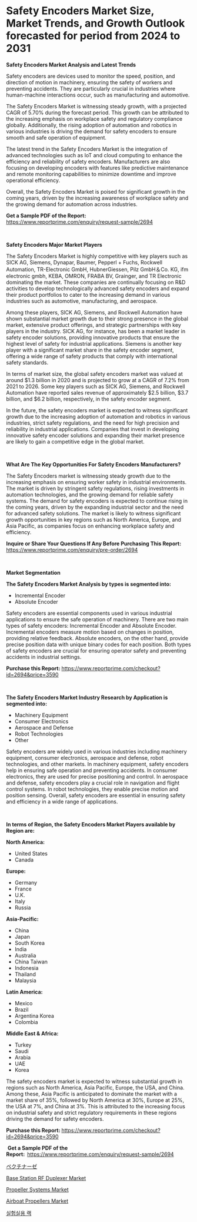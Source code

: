 <p><h1>Safety Encoders Market Size, Market Trends, and Growth Outlook forecasted for period from 2024 to 2031</h1></p><p><strong>Safety Encoders Market Analysis and Latest Trends</strong></p>
<p><p>Safety encoders are devices used to monitor the speed, position, and direction of motion in machinery, ensuring the safety of workers and preventing accidents. They are particularly crucial in industries where human-machine interactions occur, such as manufacturing and automotive.</p><p>The Safety Encoders Market is witnessing steady growth, with a projected CAGR of 5.70% during the forecast period. This growth can be attributed to the increasing emphasis on workplace safety and regulatory compliance globally. Additionally, the rising adoption of automation and robotics in various industries is driving the demand for safety encoders to ensure smooth and safe operation of equipment.</p><p>The latest trend in the Safety Encoders Market is the integration of advanced technologies such as IoT and cloud computing to enhance the efficiency and reliability of safety encoders. Manufacturers are also focusing on developing encoders with features like predictive maintenance and remote monitoring capabilities to minimize downtime and improve operational efficiency.</p><p>Overall, the Safety Encoders Market is poised for significant growth in the coming years, driven by the increasing awareness of workplace safety and the growing demand for automation across industries.</p></p>
<p><strong>Get a Sample PDF of the Report:&nbsp;</strong> <a href="https://www.reportprime.com/enquiry/request-sample/2694">https://www.reportprime.com/enquiry/request-sample/2694</a></p>
<p>&nbsp;</p>
<p><strong>Safety Encoders Major Market Players</strong></p>
<p><p>The Safety Encoders Market is highly competitive with key players such as SICK AG, Siemens, Dynapar, Baumer, Pepperl + Fuchs, Rockwell Automation, TR-Electronic GmbH, HubnerGiessen, Pilz GmbH＆Co. KG, ifm electronic gmbh, KEBA, OMRON, FRABA BV, Grainger, and TR Electronic dominating the market. These companies are continually focusing on R&D activities to develop technologically advanced safety encoders and expand their product portfolios to cater to the increasing demand in various industries such as automotive, manufacturing, and aerospace.</p><p>Among these players, SICK AG, Siemens, and Rockwell Automation have shown substantial market growth due to their strong presence in the global market, extensive product offerings, and strategic partnerships with key players in the industry. SICK AG, for instance, has been a market leader in safety encoder solutions, providing innovative products that ensure the highest level of safety for industrial applications. Siemens is another key player with a significant market share in the safety encoder segment, offering a wide range of safety products that comply with international safety standards.</p><p>In terms of market size, the global safety encoders market was valued at around $1.3 billion in 2020 and is projected to grow at a CAGR of 7.2% from 2021 to 2026. Some key players such as SICK AG, Siemens, and Rockwell Automation have reported sales revenue of approximately $2.5 billion, $3.7 billion, and $6.2 billion, respectively, in the safety encoder segment.</p><p>In the future, the safety encoders market is expected to witness significant growth due to the increasing adoption of automation and robotics in various industries, strict safety regulations, and the need for high precision and reliability in industrial applications. Companies that invest in developing innovative safety encoder solutions and expanding their market presence are likely to gain a competitive edge in the global market.</p></p>
<p>&nbsp;</p>
<p><strong>What Are The Key Opportunities For Safety Encoders Manufacturers?</strong></p>
<p><p>The Safety Encoders market is witnessing steady growth due to the increasing emphasis on ensuring worker safety in industrial environments. The market is driven by stringent safety regulations, rising investments in automation technologies, and the growing demand for reliable safety systems. The demand for safety encoders is expected to continue rising in the coming years, driven by the expanding industrial sector and the need for advanced safety solutions. The market is likely to witness significant growth opportunities in key regions such as North America, Europe, and Asia Pacific, as companies focus on enhancing workplace safety and efficiency.</p></p>
<p><strong>Inquire or Share Your Questions If Any Before Purchasing This Report:</strong> <a href="https://www.reportprime.com/enquiry/pre-order/2694">https://www.reportprime.com/enquiry/pre-order/2694</a></p>
<p>&nbsp;</p>
<p><strong>Market Segmentation</strong></p>
<p><strong>The Safety Encoders Market Analysis by types is segmented into:</strong></p>
<p><ul><li>Incremental Encoder</li><li>Absolute Encoder</li></ul></p>
<p><p>Safety encoders are essential components used in various industrial applications to ensure the safe operation of machinery. There are two main types of safety encoders: Incremental Encoder and Absolute Encoder. Incremental encoders measure motion based on changes in position, providing relative feedback. Absolute encoders, on the other hand, provide precise position data with unique binary codes for each position. Both types of safety encoders are crucial for ensuring operator safety and preventing accidents in industrial settings.</p></p>
<p><strong>Purchase this Report:&nbsp;</strong><a href="https://www.reportprime.com/checkout?id=2694&price=3590">https://www.reportprime.com/checkout?id=2694&price=3590</a></p>
<p>&nbsp;</p>
<p><strong>The Safety Encoders Market Industry Research by Application is segmented into:</strong></p>
<p><ul><li>Machinery Equipment</li><li>Consumer Electronics</li><li>Aerospace and Defense</li><li>Robot Technologies</li><li>Other</li></ul></p>
<p><p>Safety encoders are widely used in various industries including machinery equipment, consumer electronics, aerospace and defense, robot technologies, and other markets. In machinery equipment, safety encoders help in ensuring safe operation and preventing accidents. In consumer electronics, they are used for precise positioning and control. In aerospace and defense, safety encoders play a crucial role in navigation and flight control systems. In robot technologies, they enable precise motion and position sensing. Overall, safety encoders are essential in ensuring safety and efficiency in a wide range of applications.</p></p>
<p>&nbsp;</p>
<p><strong>In terms of Region, the Safety Encoders Market Players available by Region are:</strong></p>
<p>
    <p> <strong> North America: </strong>
        <ul>
            <li>United States</li>
            <li>Canada</li>
        </ul>
        </p> 
    <p> <strong> Europe: </strong>
        <ul>
            <li>Germany</li>
            <li>France</li>
            <li>U.K.</li>
            <li>Italy</li>
            <li>Russia</li>
        </ul>
        </p> 
    <p> <strong> Asia-Pacific: </strong>
        <ul>
            <li>China</li>
            <li>Japan</li>
            <li>South Korea</li>
            <li>India</li>
            <li>Australia</li>
            <li>China Taiwan</li>
            <li>Indonesia</li>
            <li>Thailand</li>
            <li>Malaysia</li>
        </ul>
        </p> 
    <p> <strong> Latin America: </strong>
        <ul>
            <li>Mexico</li>
            <li>Brazil</li>
            <li>Argentina Korea</li>
            <li>Colombia</li>
        </ul>
        </p> 
    <p> <strong> Middle East & Africa: </strong>
        <ul>
            <li>Turkey</li>
            <li>Saudi</li>
            <li>Arabia</li>
            <li>UAE</li>
            <li>Korea</li>
        </ul>
    </p>
    </p>
<p><p>The safety encoders market is expected to witness substantial growth in regions such as North America, Asia Pacific, Europe, the USA, and China. Among these, Asia Pacific is anticipated to dominate the market with a market share of 35%, followed by North America at 30%, Europe at 25%, the USA at 7%, and China at 3%. This is attributed to the increasing focus on industrial safety and strict regulatory requirements in these regions driving the demand for safety encoders.</p></p>
<p><strong>Purchase this Report: </strong><a href="https://www.reportprime.com/checkout?id=2694&price=3590">https://www.reportprime.com/checkout?id=2694&price=3590</a></p>
<p>&nbsp;<strong>Get a Sample PDF of the Report:&nbsp;&nbsp;</strong><a href="https://www.reportprime.com/enquiry/request-sample/2694">https://www.reportprime.com/enquiry/request-sample/2694</a></p>
<p><strong></strong></p>
<p><p><a href="https://github.com/bucuel854722/Market-Research-Report-List-1/blob/main/659128612150.md">ペクチナーゼ</a></p><p><a href="https://medium.com/@isidrowolff1966/base-station-rf-duplexer-market-size-cagr-trends-2024-2030-597c6c05cdaa">Base Station RF Duplexer Market</a></p><p><a href="https://issuu.com/reportprime-2/docs/propeller-systems-market-size-2030.pptx">Propeller Systems Market</a></p><p><a href="https://issuu.com/reportprime-2/docs/airboat-propellers-market-size-2030.pptx">Airboat Propellers Market</a></p><p><a href="https://github.com/khytkeqagplkzqvh/Market-Research-Report-List-1/blob/main/942899711420.md">실험실용 랙</a></p></p>